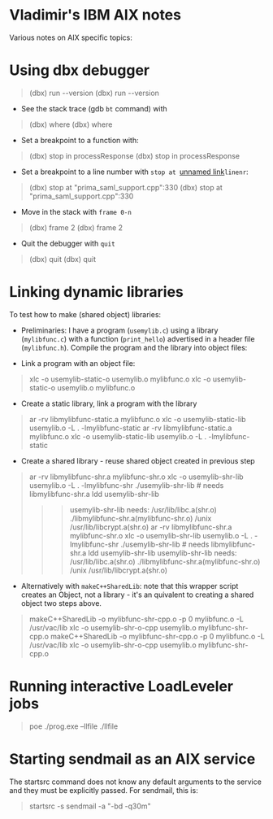 # Vladimir's IBM AIX notes

Various notes on AIX specific topics:

# Using dbx debugger


>  (dbx) run --version
>  (dbx) run --version

- See the stack trace (gdb `bt` command) with


>  (dbx) where
>  (dbx) where

- Set a breakpoint to a function with:


>  (dbx) stop in processResponse
>  (dbx) stop in processResponse

- Set a breakpoint to a line number with `stop at `[unnamed link](/wiki/spaces/%22filename%22)`linenr`:


>  (dbx) stop at "prima_saml_support.cpp":330
>  (dbx) stop at "prima_saml_support.cpp":330

- Move in the stack with `frame 0-n`


>  (dbx) frame 2
>  (dbx) frame 2

- Quit the debugger with `quit`


>  (dbx) quit
>  (dbx) quit

# Linking dynamic libraries

To test how to make (shared object) libraries:

- Preliminaries: I have a program (`usemylib.c`) using a library (`mylibfunc.c`) with a function (`print_hello`) advertised in a header file (`mylibfunc.h`).  Compile the program and the library into object files:

- Link a program with an object file:


>  xlc -o usemylib-static-o usemylib.o mylibfunc.o
>  xlc -o usemylib-static-o usemylib.o mylibfunc.o

- Create a static library, link a program with the library


>  ar -rv libmylibfunc-static.a mylibfunc.o
>  xlc -o usemylib-static-lib usemylib.o -L . -lmylibfunc-static
>  ar -rv libmylibfunc-static.a mylibfunc.o
>  xlc -o usemylib-static-lib usemylib.o -L . -lmylibfunc-static


- Create a shared library - reuse shared object created in previous step


>  ar -rv libmylibfunc-shr.a mylibfunc-shr.o
>  xlc -o usemylib-shr-lib usemylib.o -L . -lmylibfunc-shr
>  ./usemylib-shr-lib # needs libmylibfunc-shr.a
>  ldd usemylib-shr-lib
>  >> usemylib-shr-lib needs:
>          /usr/lib/libc.a(shr.o)
>          ./libmylibfunc-shr.a(mylibfunc-shr.o)
>          /unix
>          /usr/lib/libcrypt.a(shr.o)
>  ar -rv libmylibfunc-shr.a mylibfunc-shr.o
>  xlc -o usemylib-shr-lib usemylib.o -L . -lmylibfunc-shr
>  ./usemylib-shr-lib # needs libmylibfunc-shr.a
>  ldd usemylib-shr-lib
>  >> usemylib-shr-lib needs:
>          /usr/lib/libc.a(shr.o)
>          ./libmylibfunc-shr.a(mylibfunc-shr.o)
>          /unix
>          /usr/lib/libcrypt.a(shr.o)

- Alternatively with `makeC++SharedLib`: note that this wrapper script creates an Object, not a library - it's an quivalent to creating a shared object two steps above.


>  makeC++SharedLib -o mylibfunc-shr-cpp.o -p 0 mylibfunc.o  -L /usr/vac/lib 
>  xlc -o usemylib-shr-o-cpp usemylib.o mylibfunc-shr-cpp.o
>  makeC++SharedLib -o mylibfunc-shr-cpp.o -p 0 mylibfunc.o  -L /usr/vac/lib 
>  xlc -o usemylib-shr-o-cpp usemylib.o mylibfunc-shr-cpp.o

# Running interactive LoadLeveler jobs

>  poe ./prog.exe –llfile ./llfile

# Starting sendmail as an AIX service

The startsrc command does not know any default arguments to the service and they must be explicitly passed.  For sendmail, this is:

>  startsrc -s sendmail -a "-bd -q30m"
